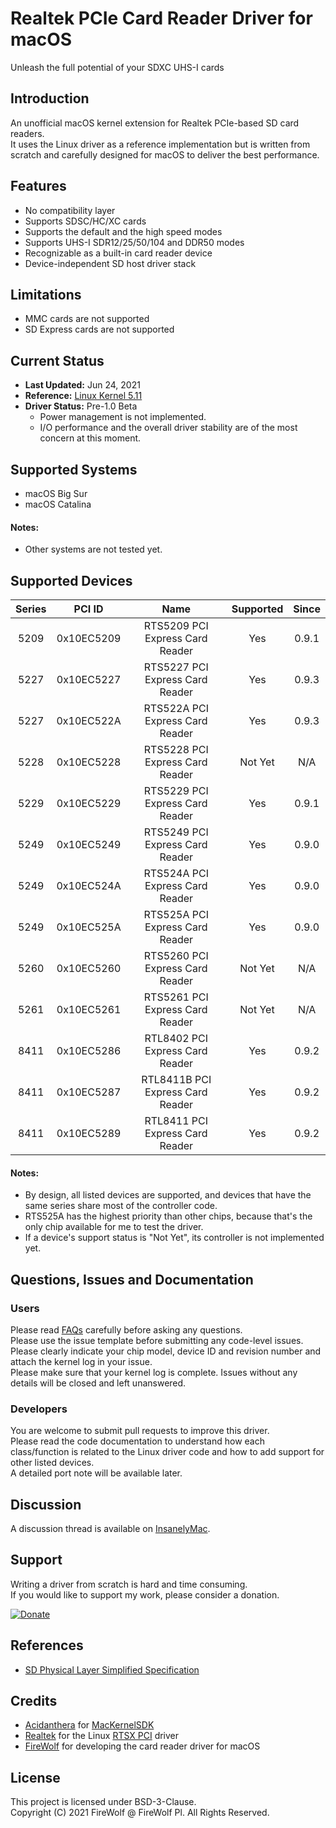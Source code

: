 #  Realtek PCIe Card Reader Driver for macOS
Unleash the full potential of your SDXC UHS-I cards

## Introduction

An unofficial macOS kernel extension for Realtek PCIe-based SD card readers.  
It uses the Linux driver as a reference implementation but is written from scratch and carefully designed for macOS to deliver the best performance.

## Features
- No compatibility layer
- Supports SDSC/HC/XC cards
- Supports the default and the high speed modes
- Supports UHS-I SDR12/25/50/104 and DDR50 modes
- Recognizable as a built-in card reader device
- Device-independent SD host driver stack

## Limitations
- MMC cards are not supported
- SD Express cards are not supported

## Current Status
- **Last Updated:** Jun 24, 2021
- **Reference:** [Linux Kernel 5.11](https://cdn.kernel.org/pub/linux/kernel/v5.x/linux-5.11.tar.xz)
- **Driver Status:** Pre-1.0 Beta
    - Power management is not implemented.
    - I/O performance and the overall driver stability are of the most concern at this moment.

## Supported Systems
- macOS Big Sur  
- macOS Catalina  

#### Notes:
- Other systems are not tested yet.

## Supported Devices
| Series |   PCI ID   |               Name               | Supported | Since |
|:------:|:----------:|:--------------------------------:|:---------:|:-----:|
|  5209  | 0x10EC5209 |  RTS5209 PCI Express Card Reader |    Yes    | 0.9.1 |
|  5227  | 0x10EC5227 |  RTS5227 PCI Express Card Reader |    Yes    | 0.9.3 |
|  5227  | 0x10EC522A |  RTS522A PCI Express Card Reader |    Yes    | 0.9.3 |
|  5228  | 0x10EC5228 |  RTS5228 PCI Express Card Reader |  Not Yet  |  N/A  |
|  5229  | 0x10EC5229 |  RTS5229 PCI Express Card Reader |    Yes    | 0.9.1 |
|  5249  | 0x10EC5249 |  RTS5249 PCI Express Card Reader |    Yes    | 0.9.0 |
|  5249  | 0x10EC524A |  RTS524A PCI Express Card Reader |    Yes    | 0.9.0 |
|  5249  | 0x10EC525A |  RTS525A PCI Express Card Reader |    Yes    | 0.9.0 |
|  5260  | 0x10EC5260 |  RTS5260 PCI Express Card Reader |  Not Yet  |  N/A  |
|  5261  | 0x10EC5261 |  RTS5261 PCI Express Card Reader |  Not Yet  |  N/A  |
|  8411  | 0x10EC5286 |  RTL8402 PCI Express Card Reader |    Yes    | 0.9.2 |
|  8411  | 0x10EC5287 | RTL8411B PCI Express Card Reader |    Yes    | 0.9.2 |
|  8411  | 0x10EC5289 |  RTL8411 PCI Express Card Reader |    Yes    | 0.9.2 |

#### Notes:
- By design, all listed devices are supported, and devices that have the same series share most of the controller code.
- RTS525A has the highest priority than other chips, because that's the only chip available for me to test the driver.
- If a device's support status is "Not Yet", its controller is not implemented yet.

## Questions, Issues and Documentation

### Users
Please read [FAQs](Docs/FAQ.md) carefully before asking any questions.  
Please use the issue template before submitting any code-level issues.  
Please clearly indicate your chip model, device ID and revision number and attach the kernel log in your issue.  
Please make sure that your kernel log is complete. Issues without any details will be closed and left unanswered.

### Developers
You are welcome to submit pull requests to improve this driver.  
Please read the code documentation to understand how each class/function is related to the Linux driver code and how to add support for other listed devices.  
A detailed port note will be available later.

## Discussion
A discussion thread is available on [InsanelyMac](https://www.insanelymac.com/forum/topic/348130-general-discussion-realtek-pcie-card-reader-driver-for-macos/).

## Support
Writing a driver from scratch is hard and time consuming.  
If you would like to support my work, please consider a donation.  

[![Donate](https://img.shields.io/badge/Donate-PayPal-green.svg)](https://www.paypal.com/donate/?business=M6AHXMUVSZQTS&no_recurring=0&item_name=Support+Realtek+PCIe+card+deader+driver+for+macOS&currency_code=USD)


## References
- [SD Physical Layer Simplified Specification](https://www.sdcard.org/downloads/pls/)

## Credits
- [Acidanthera](https://github.com/acidanthera) for [MacKernelSDK](https://github.com/acidanthera/MacKernelSDK)
- [Realtek](https://www.realtek.com/) for the Linux [RTSX PCI](https://github.com/torvalds/linux/tree/master/drivers/misc/cardreader) driver
- [FireWolf](https://github.com/0xFireWolf) for developing the card reader driver for macOS

## License
This project is licensed under BSD-3-Clause.  
Copyright (C) 2021 FireWolf @ FireWolf Pl. All Rights Reserved.
